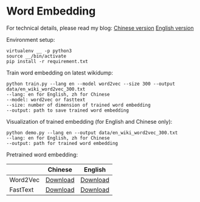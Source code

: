 Word Embedding
===============================================

For technical details, please read my blog: [Chinese version](https://writings.jigfopsda.com/zh/posts/2019/wiki_word2vec_fasttext/) [English version](https://medium.com/@black_swan/how-to-train-word2vec-and-fasttext-embedding-on-wikipedia-corpus-9e8ac45a0c0a) 

Environment setup:
```
virtualenv __ -p python3
source __/bin/activate
pip install -r requirement.txt
```

Train word embedding on latest wikidump:
```
python train.py --lang en --model word2vec --size 300 --output data/en_wiki_word2vec_300.txt
--lang: en for English, zh for Chinese
--model: word2vec or fasttext
--size: number of dimension of trained word embedding
--output: path to save trained word embedding
```

Visualization of trained embedding (for English and Chinese only):
```
python demo.py --lang en --output data/en_wiki_word2vec_300.txt
--lang: en for English, zh for Chinese
--output: path for trained word embedding
```

Pretrained word embedding:

| | Chinese | English |
|---|---|---|
| Word2Vec| [Download](https://drive.google.com/file/d/1rY9SMmYsgz0is3fgGkSQn3nDwc92ygd5/view?usp=sharing) | [Download](https://drive.google.com/file/d/12fkBMFubpg5oduN4KCTy5nHlHhOPObKr/view?usp=sharing) |
| FastText| [Download](https://drive.google.com/file/d/12o6EFoQGpaVhGwYrqvoXFiX__VG7-Uab/view?usp=sharing) | [Download](https://drive.google.com/file/d/1O8ck-y5Fw9llD3OwxDMah9nu4NcyNX54/view?usp=sharing) |
